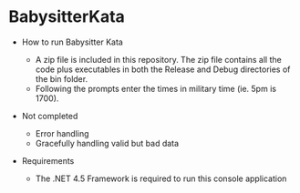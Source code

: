 # BabysitterKata

* How to run Babysitter Kata
  * A zip file is included in this repository. The zip file contains all the code plus executables in both the Release and Debug directories of the bin folder.
  * Following the prompts enter the times in military time (ie. 5pm is 1700).

* Not completed
  * Error handling
  * Gracefully handling valid but bad data

* Requirements
  * The .NET 4.5 Framework is required to run this console application
